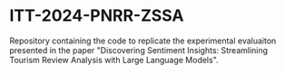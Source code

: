 # ITT-2024-PNRR-ZSSA

Repository containing the code to replicate the experimental evaluaiton presented in the paper "Discovering Sentiment Insights: Streamlining Tourism Review Analysis with Large Language Models".
